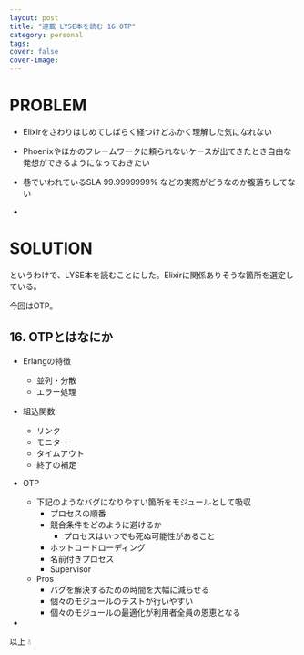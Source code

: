 ```yaml
---
layout: post
title: "連載 LYSE本を読む 16 OTP"
category: personal
tags:
cover: false
cover-image:
---
```


# PROBLEM
- Elixirをさわりはじめてしばらく経つけどふかく理解した気になれない
- Phoenixやほかのフレームワークに頼られないケースが出てきたとき自由な発想ができるようになっておきたい
- 巷でいわれているSLA 99.9999999% などの実際がどうなのか腹落ちしてない

-

# SOLUTION
というわけで、LYSE本を読むことにした。Elixirに関係ありそうな箇所を選定している。

今回はOTP。

## 16. OTPとはなにか
- Erlangの特徴
    - 並列・分散
    - エラー処理
- 組込関数
    - リンク
    - モニター
    - タイムアウト
    - 終了の補足
- OTP
    - 下記のようなバグになりやすい箇所をモジュールとして吸収
        - プロセスの順番
        - 競合条件をどのように避けるか
            - プロセスはいつでも死ぬ可能性があること
        - ホットコードローディング
        - 名前付きプロセス
        - Supervisor
    - Pros
        - バグを解決するための時間を大幅に減らせる
        - 個々のモジュールのテストが行いやすい
        - 個々のモジュールの最適化が利用者全員の恩恵となる

-

以上 :droplet:
